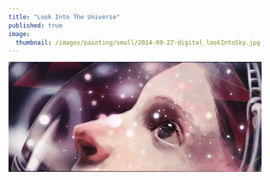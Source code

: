```yaml
---
title: "Look Into The Universe"
published: true
image: 
  thumbnail: /images/painting/small/2014-09-27-digital_lookIntoSky.jpg
---
```

<img src="/images/painting/2014-09-27-digital_lookIntoSky.jpg">

